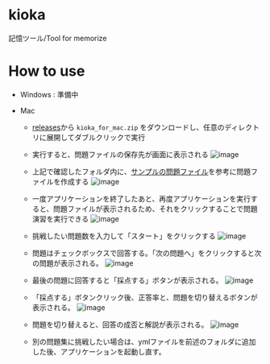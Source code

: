 # kioka

記憶ツール/Tool for memorize

# How to use

- Windows : 準備中

- Mac
  - [releases](https://github.com/sutonea/kioka/releases)から `kioka_for_mac.zip` をダウンロードし、任意のディレクトリに展開してダブルクリックで実行
  - 実行すると、問題ファイルの保存先が画面に表示される ![image](https://github.com/user-attachments/assets/075021cd-8983-482c-8a3c-28a4bf8a5037)

  - 上記で確認したフォルダ内に、[サンプルの問題ファイル](https://raw.githubusercontent.com/sutonea/kioka/0.8.0/examples/questions.yml)を参考に問題ファイルを作成する ![image](https://github.com/user-attachments/assets/1eddf156-b397-4a9c-ae6e-1e09de016825)

  - 一度アプリケーションを終了したあと、再度アプリケーションを実行すると、問題ファイルが表示されるため、それをクリックすることで問題演習を実行できる ![image](https://github.com/user-attachments/assets/0f8047e8-60f0-468c-b151-860830f9fe41)
  -  挑戦したい問題数を入力して「スタート」をクリックする ![image](https://github.com/user-attachments/assets/0d79d98d-6096-4c32-b1fc-965c8458229d)

  - 問題はチェックボックスで回答する。「次の問題へ」をクリックすると次の問題が表示される。 ![image](https://github.com/user-attachments/assets/39f50129-85f5-4350-82b8-90de1b33e397)
  - 最後の問題に回答すると「採点する」ボタンが表示される。 ![image](https://github.com/user-attachments/assets/03b6bbc6-711d-460c-b309-581496af183a)
  - 「採点する」ボタンクリック後、正答率と、問題を切り替えるボタンが表示される。  ![image](https://github.com/user-attachments/assets/bc54aa0f-1334-438a-a41d-412c746d6b1a)

  - 問題を切り替えると、回答の成否と解説が表示される。 ![image](https://github.com/user-attachments/assets/bc7a5fd6-b742-4aa8-b52c-7e520b84762a)
  - 別の問題集に挑戦したい場合は、ymlファイルを前述のフォルダに追加した後、アプリケーションを起動し直す。




